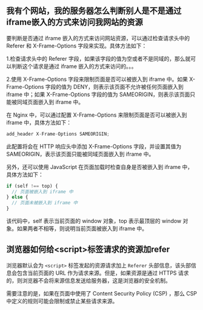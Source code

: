 ## 我有个网站，我的服务器怎么判断别人是不是通过iframe嵌入的方式来访问我网站的资源

要判断是否通过 iframe 嵌入的方式来访问网站资源，可以通过检查请求头中的 Referer 和 X-Frame-Options 字段来实现。具体方法如下：

1.检查请求头中的 Referer 字段，如果该字段的值为空或者不是同域的，那么就可以判断这个请求是通过 iframe 嵌入的方式来访问的。。。

2.使用 X-Frame-Options 字段来限制页面是否可以被嵌入到 iframe 中。如果 X-Frame-Options 字段的值为 DENY，则表示该页面不允许被任何页面嵌入到 iframe 中；如果 X-Frame-Options 字段的值为 SAMEORIGIN，则表示该页面只能被同域页面嵌入到 iframe 中。

在 Nginx 中，可以通过配置 X-Frame-Options 来限制页面是否可以被嵌入到 iframe 中，具体方法如下：

```javascript
add_header X-Frame-Options SAMEORIGIN;

```

此配置将会在 HTTP 响应头中添加 X-Frame-Options 字段，并设置其值为 SAMEORIGIN，表示该页面只能被同域页面嵌入到 iframe 中。

另外，还可以使用 JavaScript 在页面加载时检查自身是否被嵌入到 iframe 中，具体方法如下：

```javascript
if (self !== top) {
  // 页面被嵌入到 iframe 中
} else {
  // 页面未被嵌入到 iframe 中
}

```

该代码中，self 表示当前页面的 window 对象，top 表示最顶层的 window 对象。如果两者不相等，则说明当前页面被嵌入到 iframe 中。

## 浏览器如何给\<script>标签请求的资源加refer

浏览器默认会为 `<script>` 标签发起的资源请求加上 `Referer` 头部信息，该头部信息会包含当前页面的 URL 作为请求来源。但是，如果资源是通过 HTTPS 请求的，则浏览器不会将来源信息发送给服务器，这是浏览器的安全机制。

需要注意的是，如果在页面中使用了 Content Security Policy (CSP) ，那么 CSP 中定义的规则可能会限制或禁止某些请求来源。

